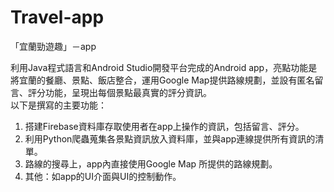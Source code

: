 # Travel-app
「宜蘭勁遊趣」－app

利用Java程式語言和Android Studio開發平台完成的Android app，亮點功能是將宜蘭的餐廳、景點、飯店整合，運用Google Map提供路線規劃，並設有匿名留言、評分功能，呈現出每個景點最真實的評分資訊。  
以下是撰寫的主要功能：
1.	搭建Firebase資料庫存取使用者在app上操作的資訊，包括留言、評分。
2.	利用Python爬蟲蒐集各景點資訊放入資料庫，並與app連線提供所有資訊的清單。
3.	路線的搜尋上，app內直接使用Google Map 所提供的路線規劃。
4.	其他：如app的UI介面與UI的控制動作。

